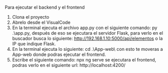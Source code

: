 Para ejecutar el backend y el frontend
1. Clona el proyecto
2. Abrelo desde el VisualCode
3. En la terminal ejecuta el archivo app.py con el siguiente comando: py .\app.py, después de eso se ejecutara el servidor Flask, para verlo en el buscador busca lo siguiente: http://192.168.1.10:5000/api/elementos o la IP que indique Flask.
4. En la terminal ejecuta lo siguiente: cd .\App-web\ con esto te moveras a App-web donde podras ejecutar el frontend.
5. Escribe el siguiente comando: npx ng serve
   se ejecutara el frontend, podras verlo en el siguiente url: http://localhost:4200/